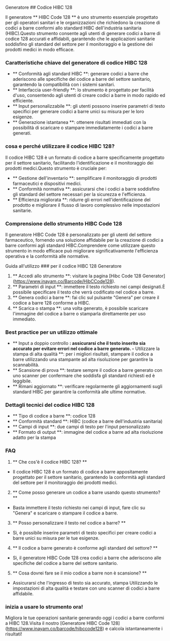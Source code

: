Generatore ## Codice HIBC 128

Il generatore ** HIBC Code 128 ** è uno strumento essenziale progettato per gli operatori sanitari e le organizzazioni che richiedono la creazione di codici a barre conformi allo standard HIBC dell'industria sanitaria (HIBC).Questo strumento consente agli utenti di generare codici a barre di codice 128 accurati e affidabili, garantendo che le applicazioni sanitarie soddisfino gli standard del settore per il monitoraggio e la gestione dei prodotti medici in modo efficace.

### Caratteristiche chiave del generatore di codice HIBC 128

- ** Conformità agli standard HIBC **: generare codici a barre che aderiscono alle specifiche del codice a barre del settore sanitario, garantendo la compatibilità con i sistemi sanitari.
- ** Interfaccia user-friendly **: lo strumento è progettato per facilità d'uso, consentendo agli utenti di creare codici a barre in modo rapido ed efficiente.
- ** Input personalizzabile **: gli utenti possono inserire parametri di testo specifici per generare codici a barre unici su misura per le loro esigenze.
- ** Generazione istantanea **: ottenere risultati immediati con la possibilità di scaricare o stampare immediatamente i codici a barre generati.

### cosa e perché utilizzare il codice HIBC 128?

Il codice HIBC 128 è un formato di codice a barre specificamente progettato per il settore sanitario, facilitando l'identificazione e il monitoraggio dei prodotti medici.Questo strumento è cruciale per:

- ** Gestione dell'inventario **: semplificare il monitoraggio di prodotti farmaceutici e dispositivi medici.
- ** Conformità normativa **: assicurarsi che i codici a barre soddisfino gli standard del settore necessari per la sicurezza e l'efficienza.
- ** Efficienza migliorata **: ridurre gli errori nell'identificazione del prodotto e migliorare il flusso di lavoro complessivo nelle impostazioni sanitarie.

### Comprensione dello strumento HIBC Code 128

Il generatore HIBC Code 128 è personalizzato per gli utenti del settore farmaceutico, fornendo una soluzione affidabile per la creazione di codici a barre conformi agli standard HIBC.Comprendere come utilizzare questo strumento in modo efficace può migliorare significativamente l'efficienza operativa e la conformità alle normative.

Guida all'utilizzo ### per il codice HIBC 128 Generatore

1. ** Accedi allo strumento **: visitare la pagina [Hibc Code 128 Generator] (https://www.inayam.co/Barcode/HibCCode128).
2. ** Parametri di input **: immettere il testo richiesto nei campi designati.È possibile specificare il testo che verrà codificato nel codice a barre.
3. ** Genera codici a barre **: fai clic sul pulsante "Genera" per creare il codice a barre 128 conforme a HIBC.
4. ** Scarica o stampa **: una volta generato, è possibile scaricare l'immagine del codice a barre o stamparla direttamente per uso immediato.

### Best practice per un utilizzo ottimale

- ** Input a doppio controllo **: assicurarsi che il testo inserito sia accurato per evitare errori nel codice a barre generato.
-** Utilizzare la stampa di alta qualità **: per i migliori risultati, stampare il codice a barre utilizzando una stampante ad alta risoluzione per garantire la scannabilità.
- ** Scansione di prova **: testare sempre il codice a barre generato con uno scanner per confermare che soddisfa gli standard richiesti ed è leggibile.
- ** Rimani aggiornato **: verificare regolarmente gli aggiornamenti sugli standard HIBC per garantire la conformità alle ultime normative.

### Dettagli tecnici del codice HIBC 128

- ** Tipo di codice a barre **: codice 128
- ** Conformità standard **: HIBC (codice a barre dell'industria sanitaria)
- ** Campi di input **: due campi di testo per l'input personalizzato
- ** Formato di output **: immagine del codice a barre ad alta risoluzione adatto per la stampa

### FAQ

1. ** Che cos'è il codice HIBC 128? **
- Il codice HIBC 128 è un formato di codice a barre appositamente progettato per il settore sanitario, garantendo la conformità agli standard del settore per il monitoraggio dei prodotti medici.

2. ** Come posso generare un codice a barre usando questo strumento? **
- Basta immettere il testo richiesto nei campi di input, fare clic su "Genera" e scaricare o stampare il codice a barre.

3. ** Posso personalizzare il testo nel codice a barre? **
- Sì, è possibile inserire parametri di testo specifici per creare codici a barre unici su misura per le tue esigenze.

4. ** Il codice a barre generato è conforme agli standard del settore? **
- Sì, il generatore HIBC Code 128 crea codici a barre che aderiscono alle specifiche del codice a barre del settore sanitario.

5. ** Cosa dovrei fare se il mio codice a barre non è scansione? **
- Assicurarsi che l'ingresso di testo sia accurato, stampa Utilizzando le impostazioni di alta qualità e testare con uno scanner di codici a barre affidabile.

### inizia a usare lo strumento ora!

Migliora le tue operazioni sanitarie generando oggi i codici a barre conformi a HIBC 128.Visita il nostro [Generatore HIBC Code 128] (https://www.inayam.co/barcode/hibccode128) e calcola istantaneamente i risultati!